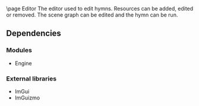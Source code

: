 \page Editor
The editor used to edit hymns. Resources can be added, edited or removed. The scene graph can be edited and the hymn can be run.

## Dependencies
### Modules
- Engine

### External libraries
- ImGui
- ImGuizmo
